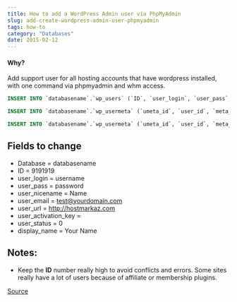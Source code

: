 ```yaml
---
title: How to add a WordPress Admin user via PhpMyAdmin
slug: add-create-wordpress-admin-user-phpmyadmin
tags: how-to
category: "Databases"
date: 2015-02-12
---
```


#### Why?
Add support user for all hosting accounts that have wordpress installed, with one command via phpmyadmin and whm access.


```sql
INSERT INTO `databasename`.`wp_users` (`ID`, `user_login`, `user_pass`, `user_nicename`, `user_email`, `user_url`, `user_registered`, `user_activation_key`, `user_status`, `display_name`) VALUES ('9191919', 'username', MD5('password'), 'Name', 'test@yourdomain.com', 'http://hostmarkaz.com/', '2015-02-11 00:00:00', '', '0', 'Your Name');

INSERT INTO `databasename`.`wp_usermeta` (`umeta_id`, `user_id`, `meta_key`, `meta_value`) VALUES (NULL, '9191919', 'wp_capabilities', 'a:1:{s:13:"administrator";s:1:"1";}');

INSERT INTO `databasename`.`wp_usermeta` (`umeta_id`, `user_id`, `meta_key`, `meta_value`) VALUES (NULL, '9191919', 'wp_user_level', '10');
```

Fields to change
---
- Database = databasename
- ID = 9191919
- user_login = username
- user_pass = password
- user_nicename = Name
- user_email = test@yourdomain.com
- user_url = http://hostmarkaz.com
- user_activation_key = 
- user_status = 0
- display_name = Your Name

Notes:
---
- Keep the **ID** number really high to avoid conflicts and errors. Some sites really have a lot of users because of affiliate or membership plugins.

[Source](http://www.wpbeginner.com/wp-tutorials/how-to-add-an-admin-user-to-the-wordpress-database-via-mysql/)
